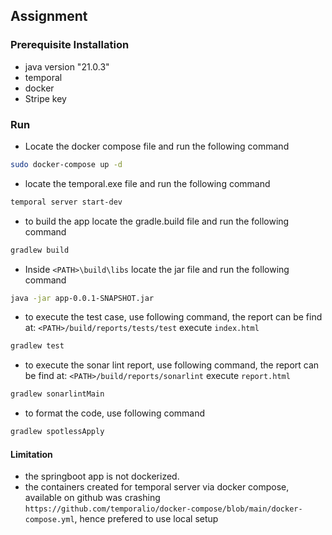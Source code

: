 
## Assignment

### Prerequisite Installation
- java version "21.0.3"
- temporal
- docker
- Stripe key

### Run
- Locate the docker compose file and run the following command
```sh
sudo docker-compose up -d
```

- locate the temporal.exe file and run the following command
```sh
temporal server start-dev
```
- to build the app locate the gradle.build file and run the following command
```sh
gradlew build
```
- Inside   `<PATH>\build\libs` locate the jar file and run the following command
```sh
java -jar app-0.0.1-SNAPSHOT.jar
```
- to execute the test case, use following command, the report can be find at: `<PATH>/build/reports/tests/test` execute `index.html`

```sh
gradlew test
```
- to execute the sonar lint report, use following command, the report can be find at: `<PATH>/build/reports/sonarlint` execute `report.html`
```sh
gradlew sonarlintMain
```
- to format the code, use following command
```sh
gradlew spotlessApply
```

#### Limitation
- the springboot app is not dockerized.
- the containers created for temporal server via docker compose, available on github was crashing `https://github.com/temporalio/docker-compose/blob/main/docker-compose.yml`, hence prefered to use local setup